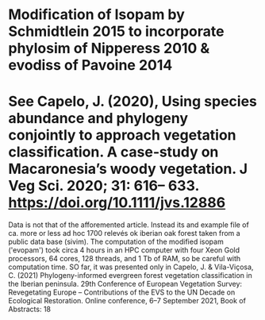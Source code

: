 # Modification of Isopam by Schmidtlein 2015 to incorporate phylosim of Nipperess 2010 & evodiss of Pavoine 2014
# See Capelo, J. (2020), Using species abundance and phylogeny conjointly to approach vegetation classification. A case‐study on Macaronesia’s woody vegetation. J Veg Sci. 2020; 31: 616– 633. https://doi.org/10.1111/jvs.12886
Data is not that of the afforemented article. Instead its and example file of ca. more or less ad hoc 1700 relevés ok iberian oak forest taken from a public data base (sivim). The computation of the modified isopam ('evopam') took circa 4 hours in an HPC computer with four Xeon Gold processors, 64 cores, 128 threads, and 1 Tb of RAM, so be careful with computation time. SO far, it was presented only in Capelo, J. & Vila-Viçosa, C. (2021) Phylogeny-informed evergreen forest vegetation classification in the Iberian peninsula. 29th Conference of European Vegetation Survey: Revegetating Europe – Contributions of the EVS to the UN Decade on Ecological Restoration. Online conference, 6–7 September 2021, Book of Abstracts: 18
